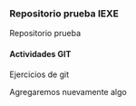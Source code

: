 ### Repositorio prueba IEXE 

Repositorio prueba 

#### Actividades GIT 

Ejercicios de git

Agregaremos nuevamente algo
